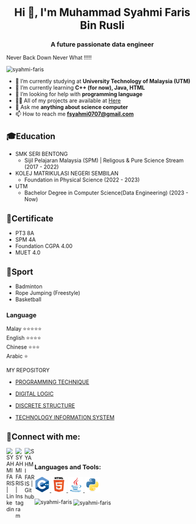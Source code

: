 <h1 align="center">Hi 👋, I'm Muhammad Syahmi Faris Bin Rusli</h1>
<h3 align="center">A future passionate data engineer</h3>
Never Back Down Never What !!!!!

<p align="left"> <img src="https://komarev.com/ghpvc/?username=syahmi-faris&label=Profile%20views&color=0e75b6&style=flat" alt="syahmi-faris" /> </p>

- 🔭 I’m currently studying at **University Technology of Malaysia (UTM)**
- 🌱 I’m currently learning **C++ (for now), Java, HTML**
- 🤝 I’m looking for help with **programming language**
- 👨‍💻 All of my projects are available at [Here](https://syahmi-faris.github.io/syahmifaris.github.io/)
- 💬 Ask me **anything about science computer**
- 📫 How to reach me **fsyahmi0707@gmail.com**

🎓Education
------------------------
* SMK SERI BENTONG
  - Sijil Pelajaran Malaysia (SPM) | Religous & Pure Science Stream (2017 - 2022)
* KOLEJ MATRIKULASI NEGERI SEMBILAN
  - Foundation in Physical Science (2022 - 2023)
* UTM
  - Bachelor Degree in Computer Science(Data Engineering) (2023 - Now)
 
📑Certificate
------------------------
- PT3 8A
- SPM 4A
- Foundation CGPA 4.00
- MUET 4.0

🥇Sport
------------------------
- Badminton
- Rope Jumping (Freestyle)
- Basketball

### Language 
Malay   ⭐⭐⭐⭐⭐<br>
English ⭐⭐⭐⭐<br>
Chinese ⭐⭐⭐<br>
Arabic  ⭐

<p align="left"> </p>

MY REPOSITORY 

- [PROGRAMMING TECHNIQUE](https://github.com/Syahmi-Faris/Programming-Technique.git)

- [DIGITAL LOGIC](https://github.com/Syahmi-Faris/Digital-Logic.git)

- [DISCRETE STRUCTURE](https://github.com/Syahmi-Faris/Discrete-Structure.git)

- [TECHNOLOGY INFORMATION SYSTEM](https://github.com/Syahmi-Faris/Technology-Information-System.git)


## 🤝Connect with me:
  </hr>
  <a href="https://www.linkedin.com/in/syahmi-rusli-36a2a51a3/">
   <img align="left" alt="SYAHMI FARIS | Linkedin" width="24px" src="https://www.vectorlogo.zone/logos/linkedin/linkedin-icon.svg" />
  </a>
  <a href="https://www.instagram.com/fsyahmiey._/">
    <img align="left" alt="SYAHMI FARIS | Instagram" width="24px" src="https://www.vectorlogo.zone/logos/instagram/instagram-icon.svg" />
  </a>
   <a href="https://github.com/Syahmi-Faris">
    <img align="left" alt="SYAHMI FARIS | Github" width="26px" src="https://www.vectorlogo.zone/logos/github/github-tile.svg" />
  </a>
  <br>

<h3 align="left">Languages and Tools:</h3>
<p align="left"> <a href="https://www.w3schools.com/cpp/" target="_blank" rel="noreferrer"> <img src="https://raw.githubusercontent.com/devicons/devicon/master/icons/cplusplus/cplusplus-original.svg" alt="cplusplus" width="40" height="40"/> </a> <a href="https://www.w3.org/html/" target="_blank" rel="noreferrer"> <img src="https://raw.githubusercontent.com/devicons/devicon/master/icons/html5/html5-original-wordmark.svg" alt="html5" width="40" height="40"/> </a> <a href="https://www.java.com" target="_blank" rel="noreferrer"> <img src="https://raw.githubusercontent.com/devicons/devicon/master/icons/java/java-original.svg" alt="java" width="40" height="40"/> </a> <a href="https://www.python.org" target="_blank" rel="noreferrer"> <img src="https://raw.githubusercontent.com/devicons/devicon/master/icons/python/python-original.svg" alt="python" width="40" height="40"/> </a> </p>

<p><img align="left" src="https://github-readme-stats.vercel.app/api/top-langs?username=syahmi-faris&show_icons=true&locale=en&layout=compact" alt="syahmi-faris" /></p>

<p>&nbsp;<img align="center" src="https://github-readme-stats.vercel.app/api?username=syahmi-faris&show_icons=true&locale=en" alt="syahmi-faris" /></p>
